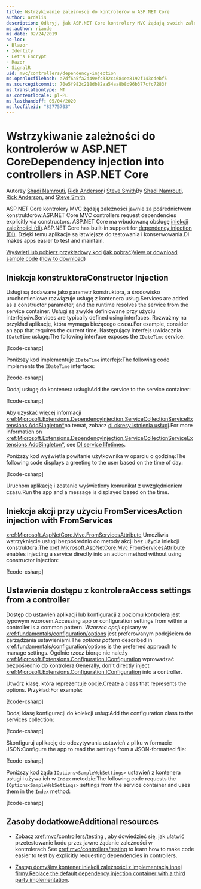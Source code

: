 ```yaml
---
title: Wstrzykiwanie zależności do kontrolerów w ASP.NET Core
author: ardalis
description: Odkryj, jak ASP.NET Core kontrolery MVC żądają swoich zależności jawnie za pośrednictwem konstruktorów z iniekcją zależności w ASP.NET Core.
ms.author: riande
ms.date: 02/24/2019
no-loc:
- Blazor
- Identity
- Let's Encrypt
- Razor
- SignalR
uid: mvc/controllers/dependency-injection
ms.openlocfilehash: a7df6a5fa2d49efc332c4684ea8192f143cdebf5
ms.sourcegitcommit: 70e5f982c218db82aa54aa8b8d96b377cfc7283f
ms.translationtype: MT
ms.contentlocale: pl-PL
ms.lasthandoff: 05/04/2020
ms.locfileid: "82775703"
---
```

# <a name="dependency-injection-into-controllers-in-aspnet-core"></a><span data-ttu-id="f6d1f-103">Wstrzykiwanie zależności do kontrolerów w ASP.NET Core</span><span class="sxs-lookup"><span data-stu-id="f6d1f-103">Dependency injection into controllers in ASP.NET Core</span></span>

<a name="dependency-injection-controllers"></a>

<span data-ttu-id="f6d1f-104">Autorzy [Shadi Namrouti](https://github.com/shadinamrouti), [Rick Anderson](https://twitter.com/RickAndMSFT)i [Steve Smith](https://github.com/ardalis)</span><span class="sxs-lookup"><span data-stu-id="f6d1f-104">By [Shadi Namrouti](https://github.com/shadinamrouti), [Rick Anderson](https://twitter.com/RickAndMSFT), and [Steve Smith](https://github.com/ardalis)</span></span>

<span data-ttu-id="f6d1f-105">ASP.NET Core kontrolery MVC żądają zależności jawnie za pośrednictwem konstruktorów.</span><span class="sxs-lookup"><span data-stu-id="f6d1f-105">ASP.NET Core MVC controllers request dependencies explicitly via constructors.</span></span> <span data-ttu-id="f6d1f-106">ASP.NET Core ma wbudowaną obsługę [iniekcji zależności (di)](xref:fundamentals/dependency-injection).</span><span class="sxs-lookup"><span data-stu-id="f6d1f-106">ASP.NET Core has built-in support for [dependency injection (DI)](xref:fundamentals/dependency-injection).</span></span> <span data-ttu-id="f6d1f-107">Dzięki temu aplikacje są łatwiejsze do testowania i konserwowania.</span><span class="sxs-lookup"><span data-stu-id="f6d1f-107">DI makes apps easier to test and maintain.</span></span>

<span data-ttu-id="f6d1f-108">[Wyświetl lub pobierz przykładowy kod](https://github.com/dotnet/AspNetCore.Docs/tree/master/aspnetcore/mvc/controllers/dependency-injection/sample) ([jak pobrać](xref:index#how-to-download-a-sample))</span><span class="sxs-lookup"><span data-stu-id="f6d1f-108">[View or download sample code](https://github.com/dotnet/AspNetCore.Docs/tree/master/aspnetcore/mvc/controllers/dependency-injection/sample) ([how to download](xref:index#how-to-download-a-sample))</span></span>

## <a name="constructor-injection"></a><span data-ttu-id="f6d1f-109">Iniekcja konstruktora</span><span class="sxs-lookup"><span data-stu-id="f6d1f-109">Constructor Injection</span></span>

<span data-ttu-id="f6d1f-110">Usługi są dodawane jako parametr konstruktora, a środowisko uruchomieniowe rozwiązuje usługę z kontenera usług.</span><span class="sxs-lookup"><span data-stu-id="f6d1f-110">Services are added as a constructor parameter, and the runtime resolves the service from the service container.</span></span> <span data-ttu-id="f6d1f-111">Usługi są zwykle definiowane przy użyciu interfejsów.</span><span class="sxs-lookup"><span data-stu-id="f6d1f-111">Services are typically defined using interfaces.</span></span> <span data-ttu-id="f6d1f-112">Rozważmy na przykład aplikację, która wymaga bieżącego czasu.</span><span class="sxs-lookup"><span data-stu-id="f6d1f-112">For example, consider an app that requires the current time.</span></span> <span data-ttu-id="f6d1f-113">Następujący interfejs uwidacznia `IDateTime` usługę:</span><span class="sxs-lookup"><span data-stu-id="f6d1f-113">The following interface exposes the `IDateTime` service:</span></span>

[!code-csharp[](dependency-injection/sample/ControllerDI/Interfaces/IDateTime.cs?name=snippet)]

<span data-ttu-id="f6d1f-114">Poniższy kod implementuje `IDateTime` interfejs:</span><span class="sxs-lookup"><span data-stu-id="f6d1f-114">The following code implements the `IDateTime` interface:</span></span>

[!code-csharp[](dependency-injection/sample/ControllerDI/Services/SystemDateTime.cs?name=snippet)]

<span data-ttu-id="f6d1f-115">Dodaj usługę do kontenera usługi:</span><span class="sxs-lookup"><span data-stu-id="f6d1f-115">Add the service to the service container:</span></span>

[!code-csharp[](dependency-injection/sample/ControllerDI/Startup1.cs?name=snippet&highlight=3)]

<span data-ttu-id="f6d1f-116">Aby uzyskać więcej informacji <xref:Microsoft.Extensions.DependencyInjection.ServiceCollectionServiceExtensions.AddSingleton*>na temat, zobacz [di okresy istnienia usługi](xref:fundamentals/dependency-injection#service-lifetimes).</span><span class="sxs-lookup"><span data-stu-id="f6d1f-116">For more information on <xref:Microsoft.Extensions.DependencyInjection.ServiceCollectionServiceExtensions.AddSingleton*>, see [DI service lifetimes](xref:fundamentals/dependency-injection#service-lifetimes).</span></span>

<span data-ttu-id="f6d1f-117">Poniższy kod wyświetla powitanie użytkownika w oparciu o godzinę:</span><span class="sxs-lookup"><span data-stu-id="f6d1f-117">The following code displays a greeting to the user based on the time of day:</span></span>

[!code-csharp[](dependency-injection/sample/ControllerDI/Controllers/HomeController.cs?name=snippet)]

<span data-ttu-id="f6d1f-118">Uruchom aplikację i zostanie wyświetlony komunikat z uwzględnieniem czasu.</span><span class="sxs-lookup"><span data-stu-id="f6d1f-118">Run the app and a message is displayed based on the time.</span></span>

## <a name="action-injection-with-fromservices"></a><span data-ttu-id="f6d1f-119">Iniekcja akcji przy użyciu FromServices</span><span class="sxs-lookup"><span data-stu-id="f6d1f-119">Action injection with FromServices</span></span>

<span data-ttu-id="f6d1f-120"><xref:Microsoft.AspNetCore.Mvc.FromServicesAttribute> Umożliwia wstrzyknięcie usługi bezpośrednio do metody akcji bez użycia iniekcji konstruktora:</span><span class="sxs-lookup"><span data-stu-id="f6d1f-120">The <xref:Microsoft.AspNetCore.Mvc.FromServicesAttribute> enables injecting a service directly into an action method without using constructor injection:</span></span>

[!code-csharp[](dependency-injection/sample/ControllerDI/Controllers/HomeController.cs?name=snippet2)]

## <a name="access-settings-from-a-controller"></a><span data-ttu-id="f6d1f-121">Ustawienia dostępu z kontrolera</span><span class="sxs-lookup"><span data-stu-id="f6d1f-121">Access settings from a controller</span></span>

<span data-ttu-id="f6d1f-122">Dostęp do ustawień aplikacji lub konfiguracji z poziomu kontrolera jest typowym wzorcem.</span><span class="sxs-lookup"><span data-stu-id="f6d1f-122">Accessing app or configuration settings from within a controller is a common pattern.</span></span> <span data-ttu-id="f6d1f-123">*Wzorzec opcji* opisany w <xref:fundamentals/configuration/options> jest preferowanym podejściem do zarządzania ustawieniami.</span><span class="sxs-lookup"><span data-stu-id="f6d1f-123">The *options pattern* described in <xref:fundamentals/configuration/options> is the preferred approach to manage settings.</span></span> <span data-ttu-id="f6d1f-124">Ogólnie rzecz biorąc nie należy <xref:Microsoft.Extensions.Configuration.IConfiguration> wprowadzać bezpośrednio do kontrolera.</span><span class="sxs-lookup"><span data-stu-id="f6d1f-124">Generally, don't directly inject <xref:Microsoft.Extensions.Configuration.IConfiguration> into a controller.</span></span>

<span data-ttu-id="f6d1f-125">Utwórz klasę, która reprezentuje opcje.</span><span class="sxs-lookup"><span data-stu-id="f6d1f-125">Create a class that represents the options.</span></span> <span data-ttu-id="f6d1f-126">Przykład:</span><span class="sxs-lookup"><span data-stu-id="f6d1f-126">For example:</span></span>

[!code-csharp[](dependency-injection/sample/ControllerDI/Models/SampleWebSettings.cs?name=snippet)]

<span data-ttu-id="f6d1f-127">Dodaj klasę konfiguracji do kolekcji usług:</span><span class="sxs-lookup"><span data-stu-id="f6d1f-127">Add the configuration class to the services collection:</span></span>

[!code-csharp[](dependency-injection/sample/ControllerDI/Startup.cs?highlight=4&name=snippet1)]

<span data-ttu-id="f6d1f-128">Skonfiguruj aplikację do odczytywania ustawień z pliku w formacie JSON:</span><span class="sxs-lookup"><span data-stu-id="f6d1f-128">Configure the app to read the settings from a JSON-formatted file:</span></span>

[!code-csharp[](dependency-injection/sample/ControllerDI/Program.cs?name=snippet&range=10-15)]

<span data-ttu-id="f6d1f-129">Poniższy kod żąda `IOptions<SampleWebSettings>` ustawień z kontenera usługi i używa ich w `Index` metodzie:</span><span class="sxs-lookup"><span data-stu-id="f6d1f-129">The following code requests the `IOptions<SampleWebSettings>` settings from the service container and uses them in the `Index` method:</span></span>

[!code-csharp[](dependency-injection/sample/ControllerDI/Controllers/SettingsController.cs?name=snippet)]

## <a name="additional-resources"></a><span data-ttu-id="f6d1f-130">Zasoby dodatkowe</span><span class="sxs-lookup"><span data-stu-id="f6d1f-130">Additional resources</span></span>

* <span data-ttu-id="f6d1f-131">Zobacz <xref:mvc/controllers/testing> , aby dowiedzieć się, jak ułatwić przetestowanie kodu przez jawne żądanie zależności w kontrolerach.</span><span class="sxs-lookup"><span data-stu-id="f6d1f-131">See <xref:mvc/controllers/testing> to learn how to make code easier to test by explicitly requesting dependencies in controllers.</span></span>

* <span data-ttu-id="f6d1f-132">[Zastąp domyślny kontener iniekcji zależności z implementacją innej firmy](xref:fundamentals/dependency-injection#default-service-container-replacement).</span><span class="sxs-lookup"><span data-stu-id="f6d1f-132">[Replace the default dependency injection container with a third party implementation](xref:fundamentals/dependency-injection#default-service-container-replacement).</span></span>
